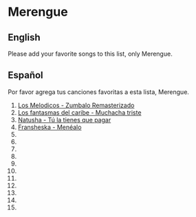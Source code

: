 
# Merengue

## English
Please add your favorite songs to this list, only Merengue. 

## Español
Por favor agrega tus canciones favoritas a esta lista, Merengue.

1. [Los Melodicos - Zumbalo Remasterizado](https://www.youtube.com/watch?v=-lI2E3WWqe0)
2. [Los fantasmas del caribe - Muchacha triste](https://www.youtube.com/watch?v=owLarXhTxUI)
3. [Natusha - Tú la tienes que pagar](https://www.youtube.com/watch?v=-RxrbLSRUzo)
4. [Fransheska - Menéalo](https://www.youtube.com/watch?v=cQWT7Qfwx8U)
5. []()
6. []()
7. []()
8. []()
9. []()
10. []()
11. []()
12. []()
13. []()
14. []()
15. []()